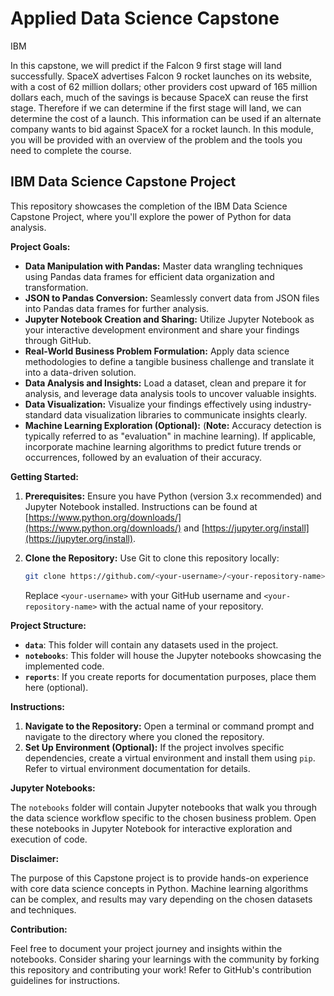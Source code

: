 # Applied Data Science Capstone
IBM

In this capstone, we will predict if the Falcon 9 first stage will land successfully. SpaceX advertises Falcon 9 rocket launches on its website, with a cost of 62 million dollars; other providers cost upward of 165 million dollars each, much of the savings is because SpaceX can reuse the first stage. Therefore if we can determine if the first stage will land, we can determine the cost of a launch. This information can be used if an alternate company wants to bid against SpaceX for a rocket launch. In this module, you will be provided with an overview of the problem and the tools you need to complete the course.

## IBM Data Science Capstone Project

This repository showcases the completion of the IBM Data Science Capstone Project, where you'll explore the power of Python for data analysis.

**Project Goals:**

* **Data Manipulation with Pandas:** Master data wrangling techniques using Pandas data frames for efficient data organization and transformation.
* **JSON to Pandas Conversion:** Seamlessly convert data from JSON files into Pandas data frames for further analysis.
* **Jupyter Notebook Creation and Sharing:** Utilize Jupyter Notebook as your interactive development environment and share your findings through GitHub.
* **Real-World Business Problem Formulation:** Apply data science methodologies to define a tangible business challenge and translate it into a data-driven solution.
* **Data Analysis and Insights:** Load a dataset, clean and prepare it for analysis, and leverage data analysis tools to uncover valuable insights.
* **Data Visualization:** Visualize your findings effectively using industry-standard data visualization libraries to communicate insights clearly.
* **Machine Learning Exploration (Optional):** (**Note:** Accuracy detection is typically referred to as "evaluation" in machine learning). If applicable, incorporate machine learning algorithms to predict future trends or occurrences, followed by an evaluation of their accuracy. 

**Getting Started:**

1. **Prerequisites:** Ensure you have Python (version 3.x recommended) and Jupyter Notebook installed. Instructions can be found at [https://www.python.org/downloads/](https://www.python.org/downloads/) and [https://jupyter.org/install](https://jupyter.org/install).
2. **Clone the Repository:** Use Git to clone this repository locally:

   ```bash
   git clone https://github.com/<your-username>/<your-repository-name>.git
   ```

   Replace `<your-username>` with your GitHub username and `<your-repository-name>` with the actual name of your repository.

**Project Structure:**

* **`data`**: This folder will contain any datasets used in the project.
* **`notebooks`**: This folder will house the Jupyter notebooks showcasing the implemented code.
* **`reports`**: If you create reports for documentation purposes, place them here (optional).

**Instructions:**

1. **Navigate to the Repository:** Open a terminal or command prompt and navigate to the directory where you cloned the repository.
2. **Set Up Environment (Optional):** If the project involves specific dependencies, create a virtual environment and install them using `pip`. Refer to virtual environment documentation for details.

**Jupyter Notebooks:**

The `notebooks` folder will contain Jupyter notebooks that walk you through the data science workflow specific to the chosen business problem. Open these notebooks in Jupyter Notebook for interactive exploration and execution of code.

**Disclaimer:**

The purpose of this Capstone project is to provide hands-on experience with core data science concepts in Python. Machine learning algorithms can be complex, and results may vary depending on the chosen datasets and techniques.

**Contribution:**

Feel free to document your project journey and insights within the notebooks. Consider sharing your learnings with the community by forking this repository and contributing your work! Refer to GitHub's contribution guidelines for instructions.


